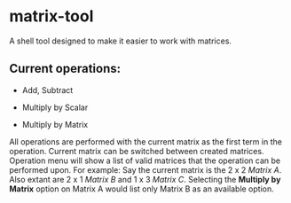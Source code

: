 # matrix-tool
A shell tool designed to make it easier to work with matrices.
## Current operations:

* Add, Subtract

* Multiply by Scalar

* Multiply by Matrix

All operations are performed with the current matrix as the first term in the operation. Current matrix can be switched between created matrices. Operation menu will show a list of valid matrices that the operation can be performed upon. For example: Say the current matrix is the 2 x 2 *Matrix A*. Also extant are 2 x 1 *Matrix B* and 1 x 3 *Matrix C*. Selecting the **Multiply by Matrix** option on Matrix A would list only Matrix B as an available option.